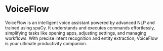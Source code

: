 # VoiceFlow
VoiceFlow is an intelligent voice assistant powered by advanced NLP and trained using spaCy. It understands and executes commands effortlessly, simplifying tasks like opening apps, adjusting settings, and managing workflows. With precise intent recognition and entity extraction, VoiceFlow is your ultimate productivity companion.

